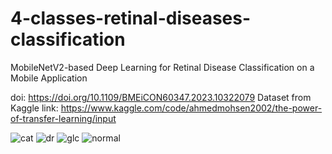 # 4-classes-retinal-diseases-classification
MobileNetV2-based Deep Learning for Retinal Disease Classification on a Mobile Application

doi: https://doi.org/10.1109/BMEiCON60347.2023.10322079
Dataset from Kaggle link: https://www.kaggle.com/code/ahmedmohsen2002/the-power-of-transfer-learning/input

![cat](https://github.com/jackaquamin/4-classes-retinal-diseases-classification/assets/122338333/38d48590-336d-4ea0-8813-6fa655b88bd5)
![dr](https://github.com/jackaquamin/4-classes-retinal-diseases-classification/assets/122338333/8c0b705d-31db-4b74-bcc2-6873056d2904)
![glc](https://github.com/jackaquamin/4-classes-retinal-diseases-classification/assets/122338333/cd153ef6-d9a6-4299-9026-24b20951651a)
![normal](https://github.com/jackaquamin/4-classes-retinal-diseases-classification/assets/122338333/34c6d3f3-444c-46e3-8bc1-87c6f2590d56)
